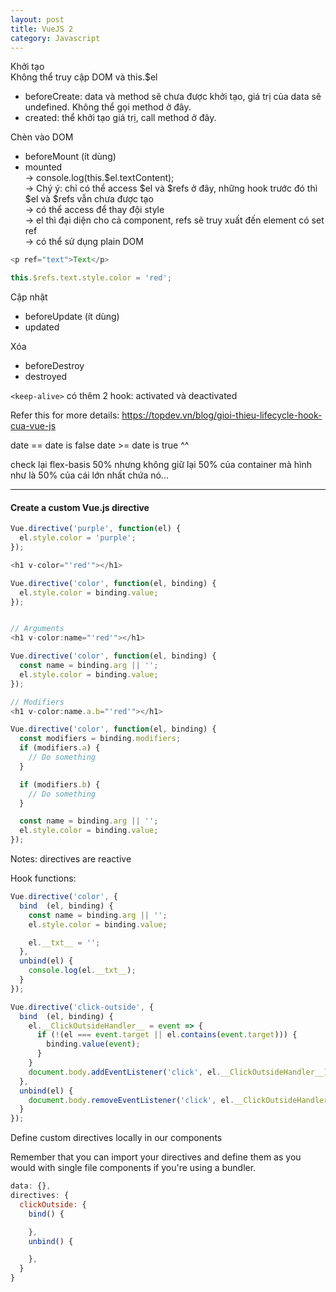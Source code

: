 ```yaml
---
layout: post
title: VueJS 2
category: Javascript
---
```


<i class="fa fa-asterisk text--green" aria-hidden="true"></i> Khởi tạo\
Không thể truy cập DOM và this.$el
- beforeCreate: data và method sẽ chưa được khởi tạo, giá trị của data sẽ undefined. Không thể gọi method ở đây.
- created: thể khởi tạo giá trị, call method ở đây.

<i class="fa fa-asterisk text--green" aria-hidden="true"></i> Chèn vào DOM
- beforeMount (ít dùng)
- mounted\
-> console.log(this.$el.textContent);\
-> Chý ý: chỉ có thể access $el và $refs ở đây, những hook trước đó thì $el và $refs vẫn chưa được tạo\
-> có thể access để thay đội style\
-> el thì đại diện cho cả component, refs sẽ truy xuất đến element có set ref\
-> có thể sử dụng plain DOM

```js
<p ref="text">Text</p>

this.$refs.text.style.color = 'red';
```

<i class="fa fa-asterisk text--green" aria-hidden="true"></i> Cập nhật
- beforeUpdate (ít dùng)
- updated

<i class="fa fa-asterisk text--green" aria-hidden="true"></i> Xóa
- beforeDestroy
- destroyed

`<keep-alive>` có thêm 2 hook: activated và deactivated

Refer this for more details: https://topdev.vn/blog/gioi-thieu-lifecycle-hook-cua-vue-js

date == date is false
date >= date is true ^^

check lại flex-basis 50% nhưng không giữ lại 50% của container
mà hình như là 50% của cái lớn nhất chứa nó...

<hr class="divide-line" />

#### Create a custom Vue.js directive

```js
Vue.directive('purple', function(el) {
  el.style.color = 'purple';
});

<h1 v-color="'red'"></h1>

Vue.directive('color', function(el, binding) {
  el.style.color = binding.value;
});


// Arguments
<h1 v-color:name="'red'"></h1>

Vue.directive('color', function(el, binding) {
  const name = binding.arg || '';
  el.style.color = binding.value;
});

// Modifiers
<h1 v-color:name.a.b="'red'"></h1>

Vue.directive('color', function(el, binding) {
  const modifiers = binding.modifiers;
  if (modifiers.a) {
    // Do something
  }

  if (modifiers.b) {
    // Do something
  }

  const name = binding.arg || '';
  el.style.color = binding.value;
});
```

Notes: directives are reactive

Hook functions:

```js
Vue.directive('color', {
  bind  (el, binding) {
    const name = binding.arg || '';
    el.style.color = binding.value;

    el.__txt__ = '';
  },
  unbind(el) {
    console.log(el.__txt__);
  }
});

Vue.directive('click-outside', {
  bind  (el, binding) {
    el.__ClickOutsideHandler__ = event => {
      if (!(el === event.target || el.contains(event.target))) {
        binding.value(event);
      }
    }
    document.body.addEventListener('click', el.__ClickOutsideHandler__)
  },
  unbind(el) {
    document.body.removeEventListener('click', el.__ClickOutsideHandler__)
  }
});
```

Define custom directives locally in our components

Remember that you can import your directives and define them as you would with single file components if you're using a bundler.

```js
data: {},
directives: {
  clickOutside: {
    bind() {

    },
    unbind() {

    },
  }
}
```
